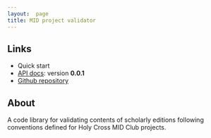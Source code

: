 ```yaml
---
layout:  page
title: MID project validator
---
```



## Links


-   Quick start
-   [API docs](api):  version **0.0.1**
-   [Github repository](https://github.com/HCMID/projectvalidator)


## About

A code library for validating contents of scholarly editions following conventions defined for Holy Cross  MID Club projects.
